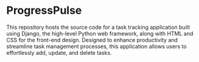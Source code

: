 # ProgressPulse
This repository hosts the source code for a task tracking application built using Django, the high-level Python web framework, along with HTML and CSS for the front-end design. Designed to enhance productivity and streamline task management processes, this application allows users to effortlessly add, update, and delete tasks. 
